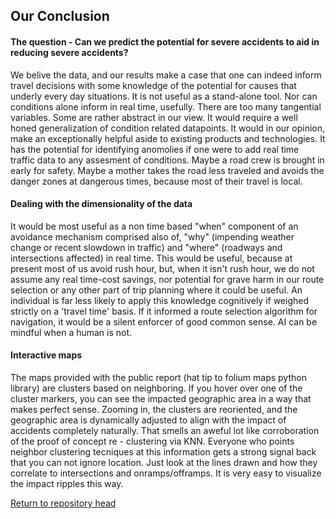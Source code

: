 ## Our Conclusion
#### The question - Can we predict the potential for severe accidents to aid in reducing severe accidents?
<p>
 We belive the data, and our results make a case that one can indeed inform travel decisions with some knowledge of the potential for causes that underly every day situations. It is not useful as a stand-alone tool. Nor can conditions alone inform in real time, usefully. There are too many tangential variables. Some are rather abstract in our view. It would require a well honed generalization of condition related datapoints. It would in our opinion, make an exceptionally helpful aside to existing products and technologies. It has the potential for identifying anomolies if one were to add real time traffic data to any assesment of conditions. Maybe a road crew is brought in early for safety. Maybe a mother takes the road less traveled and avoids the danger zones at dangerous times, because most of their travel is local. 
<br> 

#### Dealing with the dimensionality of the data

 It would be most useful as a non time based "when" component of an avoidance mechanism comprised also of, "why" (impending weather change or recent slowdown in traffic) and "where" (roadways and intersections affected) in real time. This would be useful, because at present most of us avoid rush hour, but, when it isn't rush hour, we do not assume any real time-cost savings, nor potential for grave harm in our route selection or any other part of trip planning where it could be useful. An individual is far less likely to apply this knowledge cognitively if weighed strictly on a 'travel time' basis. If it informed a route selection algorithm for navigation, it would be a silent enforcer of good common sense. AI can be mindful when a human is not. <br>

#### Interactive maps

The maps provided with the public report (hat tip to folium maps python library) are clusters based on neighboring. If you hover over one of the cluster markers, you can see the impacted geographic area in a way that makes perfect sense. Zooming in, the clusters are reoriented, and the geographic area is dynamically adjusted to align with the impact of accidents completely naturally. That smells an aweful lot like corroboration of the proof of concept re - clustering via KNN. Everyone who points neighbor clustering tecniques at this information gets a strong signal back that you can not ignore location. Just look at the lines drawn and how they correlate to intersections and onramps/offramps. It is very easy to visualize the impact ripples this way. 
<br>
</p>

<a href="https://github.com/stainlessray/Coursera_Capstone">Return to repository head</a>
